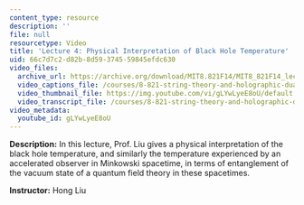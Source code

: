 ```yaml
---
content_type: resource
description: ''
file: null
resourcetype: Video
title: 'Lecture 4: Physical Interpretation of Black Hole Temperature'
uid: 66c7d7c2-d82b-8d59-3745-59845efdc630
video_files:
  archive_url: https://archive.org/download/MIT8.821F14/MIT8_821F14_lec04_300k.mp4
  video_captions_file: /courses/8-821-string-theory-and-holographic-duality-fall-2014/4045a4ddef7c5f01b8ef674901016773_gLYwLyeE8oU.vtt
  video_thumbnail_file: https://img.youtube.com/vi/gLYwLyeE8oU/default.jpg
  video_transcript_file: /courses/8-821-string-theory-and-holographic-duality-fall-2014/131bde177c41273e9d8be49d90d0d8b4_gLYwLyeE8oU.pdf
video_metadata:
  youtube_id: gLYwLyeE8oU
---
```


**Description:** In this lecture, Prof. Liu gives a physical interpretation of the black hole temperature, and similarly the temperature experienced by an accelerated observer in Minkowski spacetime, in terms of entanglement of the vacuum state of a quantum field theory in these spacetimes.

**Instructor:** Hong Liu